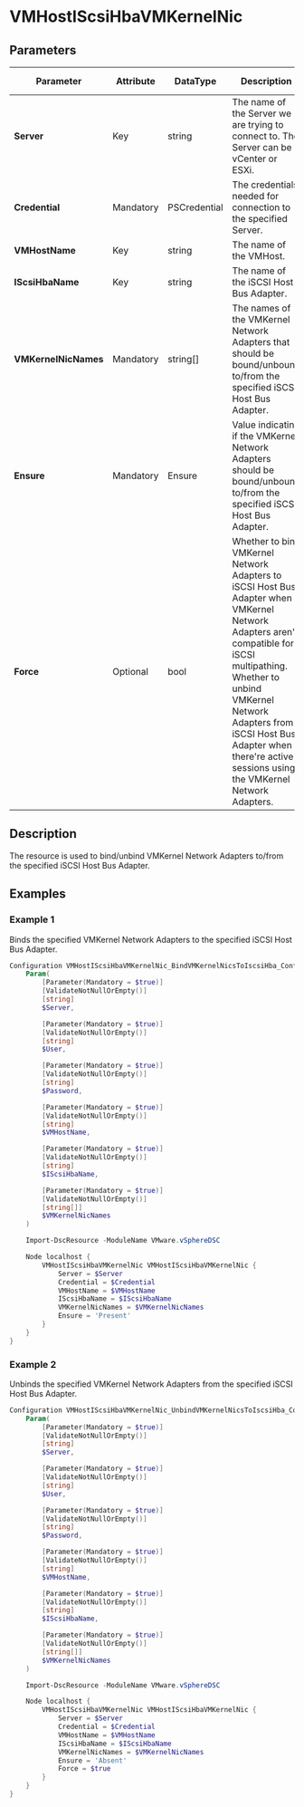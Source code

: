 # VMHostIScsiHbaVMKernelNic

## Parameters

| Parameter | Attribute | DataType | Description | Allowed Values |
| --- | --- | --- | --- | --- |
| **Server** | Key | string | The name of the Server we are trying to connect to. The Server can be a vCenter or ESXi. ||
| **Credential** | Mandatory | PSCredential | The credentials needed for connection to the specified Server. ||
| **VMHostName** | Key | string | The name of the VMHost. ||
| **IScsiHbaName** | Key | string | The name of the iSCSI Host Bus Adapter. ||
| **VMKernelNicNames** | Mandatory | string[] | The names of the VMKernel Network Adapters that should be bound/unbound to/from the specified iSCSI Host Bus Adapter. ||
| **Ensure** | Mandatory | Ensure | Value indicating if the VMKernel Network Adapters should be bound/unbound to/from the specified iSCSI Host Bus Adapter. | Present, Absent |
| **Force** | Optional | bool | Whether to bind VMKernel Network Adapters to iSCSI Host Bus Adapter when VMKernel Network Adapters aren't compatible for iSCSI multipathing. Whether to unbind VMKernel Network Adapters from iSCSI Host Bus Adapter when there're active sessions using the VMKernel Network Adapters. ||

## Description

The resource is used to bind/unbind VMKernel Network Adapters to/from the specified iSCSI Host Bus Adapter.

## Examples

### Example 1

Binds the specified VMKernel Network Adapters to the specified iSCSI Host Bus Adapter.

```powershell
Configuration VMHostIScsiHbaVMKernelNic_BindVMKernelNicsToIscsiHba_Config {
    Param(
        [Parameter(Mandatory = $true)]
        [ValidateNotNullOrEmpty()]
        [string]
        $Server,

        [Parameter(Mandatory = $true)]
        [ValidateNotNullOrEmpty()]
        [string]
        $User,

        [Parameter(Mandatory = $true)]
        [ValidateNotNullOrEmpty()]
        [string]
        $Password,

        [Parameter(Mandatory = $true)]
        [ValidateNotNullOrEmpty()]
        [string]
        $VMHostName,

        [Parameter(Mandatory = $true)]
        [ValidateNotNullOrEmpty()]
        [string]
        $IScsiHbaName,

        [Parameter(Mandatory = $true)]
        [ValidateNotNullOrEmpty()]
        [string[]]
        $VMKernelNicNames
    )

    Import-DscResource -ModuleName VMware.vSphereDSC

    Node localhost {
        VMHostIScsiHbaVMKernelNic VMHostIScsiHbaVMKernelNic {
            Server = $Server
            Credential = $Credential
            VMHostName = $VMHostName
            IScsiHbaName = $IScsiHbaName
            VMKernelNicNames = $VMKernelNicNames
            Ensure = 'Present'
        }
    }
}
```

### Example 2

Unbinds the specified VMKernel Network Adapters from the specified iSCSI Host Bus Adapter.

```powershell
Configuration VMHostIScsiHbaVMKernelNic_UnbindVMKernelNicsToIscsiHba_Config {
    Param(
        [Parameter(Mandatory = $true)]
        [ValidateNotNullOrEmpty()]
        [string]
        $Server,

        [Parameter(Mandatory = $true)]
        [ValidateNotNullOrEmpty()]
        [string]
        $User,

        [Parameter(Mandatory = $true)]
        [ValidateNotNullOrEmpty()]
        [string]
        $Password,

        [Parameter(Mandatory = $true)]
        [ValidateNotNullOrEmpty()]
        [string]
        $VMHostName,

        [Parameter(Mandatory = $true)]
        [ValidateNotNullOrEmpty()]
        [string]
        $IScsiHbaName,

        [Parameter(Mandatory = $true)]
        [ValidateNotNullOrEmpty()]
        [string[]]
        $VMKernelNicNames
    )

    Import-DscResource -ModuleName VMware.vSphereDSC

    Node localhost {
        VMHostIScsiHbaVMKernelNic VMHostIScsiHbaVMKernelNic {
            Server = $Server
            Credential = $Credential
            VMHostName = $VMHostName
            IScsiHbaName = $IScsiHbaName
            VMKernelNicNames = $VMKernelNicNames
            Ensure = 'Absent'
            Force = $true
        }
    }
}
```
